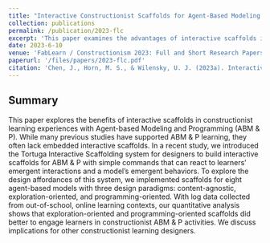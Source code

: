 ```yaml
---
title: "Interactive Constructionist Scaffolds for Agent-Based Modeling and Programming in NetLogo."
collection: publications
permalink: /publication/2023-flc
excerpt: 'This paper examines the advantages of interactive scaffolds in constructionist learning for Agent-based Modeling and Programming (ABM & P), introducing the Tortuga system, and finding that exploration-oriented and programming-oriented scaffolds significantly enhance learner engagement in ABM & P activities in out-of-school online contexts.'
date: 2023-6-10
venue: 'FabLearn / Constructionism 2023: Full and Short Research Papers.'
paperurl: '/files/papers/2023-flc.pdf'
citation: 'Chen, J., Horn, M. S., & Wilensky, U. J. (2023a). Interactive Constructionist Scaffolds for Agent-Based Modeling and Programming in NetLogo. FabLearn / Constructionism 2023: Full and Short Research Papers.'
---
```


## Summary
This paper explores the benefits of interactive scaffolds in constructionist learning experiences with Agent-based Modeling and Programming (ABM & P). While many previous studies have supported ABM & P learning, they often lack embedded interactive scaffolds. In a recent study, we introduced the Tortuga Interactive Scaffolding system for designers to build interactive scaffolds for ABM & P with simple commands that can react to learners’ emergent interactions and a model’s emergent behaviors. To explore the design affordances of this system, we implemented scaffolds for eight agent-based models with three design paradigms: content-agnostic, exploration-oriented, and programming-oriented. With log data collected from out-of-school, online learning contexts, our quantitative analysis shows that exploration-oriented and programming-oriented scaffolds did better to engage learners in constructionist ABM & P activities. We discuss implications for other constructionist learning designers.